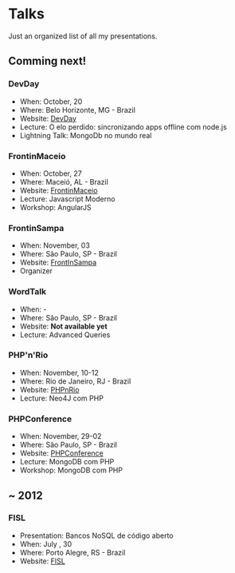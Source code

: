 # Talks

Just an organized list of all my presentations.

## Comming next!

### DevDay
* When: October, 20
* Where: Belo Horizonte, MG - Brazil
* Website: [DevDay](http://devday.devisland.com/)
* Lecture: O elo perdido: sincronizando apps offline com node.js
* Lightning Talk: MongoDb no mundo real

### FrontinMaceio
* When: October, 27
* Where: Maceió, AL - Brazil
* Website: [FrontinMaceio](http://frontinmaceio.com.br/)
* Lecture: Javascript Moderno
* Workshop: AngularJS

### FrontinSampa
* When: November, 03
* Where: São Paulo, SP - Brazil
* Website: [FrontInSampa](http://frontinsampa.com.br/)
* Organizer

### WordTalk
* When: -
* Where: São Paulo, SP - Brazil
* Website: **Not available yet**
* Lecture: Advanced Queries

### PHP'n'Rio
* When: November, 10-12
* Where: Rio de Janeiro, RJ - Brazil
* Website: [PHPnRio](http://www.phpnrio.com.br/)
* Lecture: Neo4J com PHP

### PHPConference
* When: November, 29-02
* Where: São Paulo, SP - Brazil
* Website: [PHPConference](http://phpconference.com.br/)
* Lecture: MongoDB com PHP
* Workshop: MongoDB com PHP

## ~ 2012

### FISL
* Presentation: Bancos NoSQL de código aberto
* When: July , 30
* Where: Porto Alegre, RS - Brazil
* Website: [FISL](http://fisl.org.br/)
